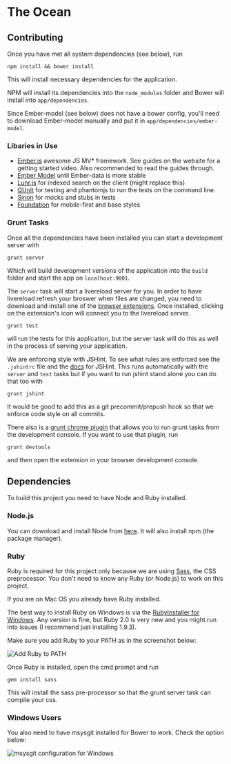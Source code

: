 # The Ocean

## Contributing

Once you have met all system dependencies (see below), run 

    npm install && bower install

This will install necessary dependencies for the application. 

NPM will install its dependencies into the `node_modules` folder and Bower will install into `app/dependencies`.

Since Ember-model (see below) does not have a bower config, you'll need to download Ember-model manually and put it in `app/dependencies/ember-model`.

### Libaries in Use

- [Ember.js](http://emberjs.com) awesome JS MV* framework. See guides on the website for a getting started video. Also recommended to read the guides through.
- [Ember Model](https://github.com/ebryn/ember-model) until Ember-data is more stable
- [Lunr.js](http://lunrjs.com/) for indexed search on the client (might replace this)
- [QUnit](http://qunitjs.com/) for testing and phantomjs to run the tests on the command line.
- [Sinon](http://sinonjs.org/) for mocks and stubs in tests
- [Foundation](http://foundation.zurb.com/docs/) for mobile-first and base styles

### Grunt Tasks

Once all the dependencies have been installed you can start a development server with

    grunt server
    
Which will build development versions of the application into the `build` folder and start the app on `localhost:9001`. 

The `server` task will start a livereload server for you. In order to have livereload refresh your broswer when files are changed, you need to download and install one of the [browser extensions](http://feedback.livereload.com/knowledgebase/articles/86242-how-do-i-install-and-use-the-browser-extensions-). Once installed, clicking on the extension's icon will connect you to the livereload server.

	grunt test
	
will run the tests for this application, but the server task will do this as well in the process of serving your application.

We are enforcing style with JSHint. To see what rules are enforced see the `.jshintrc` file and the [docs](http://www.jshint.com/docs/) for JSHint. This runs automatically with the `server` and `test` tasks but if you want to run jshint stand alone you can do that too with

	grunt jshint
	
It would be good to add this as a git precommit/prepush hook so that we enforce code style on all commits.

There also is a [grunt chrome plugin](https://chrome.google.com/webstore/detail/grunt-devtools/fbiodiodggnlakggeeckkjccjhhjndnb) that allows you to run grunt tasks from the development console. If you want to use that plugin, run

	grunt devtools
	
and then open the extension in your browser development console.

## Dependencies
To build this project you need to have Node and Ruby installed. 

### Node.js 

You can download and install Node from [here](http://nodejs.org). It will also install npm (the package manager).

### Ruby

Ruby is required for this project only because we are using [Sass](http://sass-lang.com/), the CSS preprocessor. You don't need to know any Ruby (or Node.js) to work on this project.

If you are on Mac OS you already have Ruby installed. 

The best way to install Ruby on Windows is via the [RubyInstaller for Windows](http://rubyinstaller.org/downloads/). Any version is fine, but Ruby 2.0 is very new and you might run into issues (I recommend just installing 1.9.3).

Make sure you add Ruby to your PATH as in the screenshot below:

![Add Ruby to PATH](http://cdn.impressivewebs.com/2012-08/sass-step-1.jpg)

Once Ruby is installed, open the cmd prompt and run

	gem install sass
	
This will install the sass pre-processor so that the grunt server task can compile your css.

### Windows Users

You also need to have msysgit installed for Bower to work. Check the option below:

![msysgit configuration for Windows](http://f.cl.ly/items/2V2O3i1p3R2F1r2v0a12/mysgit.png)